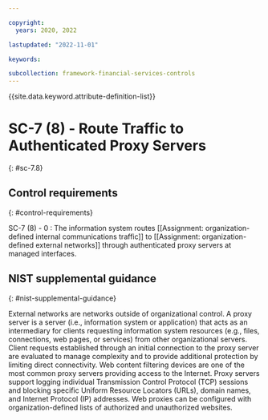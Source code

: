```yaml
---

copyright:
  years: 2020, 2022

lastupdated: "2022-11-01"

keywords:

subcollection: framework-financial-services-controls
---
```


{{site.data.keyword.attribute-definition-list}}

               
# SC-7 (8) - Route Traffic to Authenticated Proxy Servers
{: #sc-7.8}

## Control requirements
{: #control-requirements}

SC-7 (8) - 0
    : The information system routes [[Assignment: organization-defined internal communications traffic]] to [[Assignment: organization-defined external networks]] through authenticated proxy servers at managed interfaces.

## NIST supplemental guidance
{: #nist-supplemental-guidance}

External networks are networks outside of organizational control. A proxy server is a server (i.e., information system or application) that acts as an intermediary for clients requesting information system resources (e.g., files, connections, web pages, or services) from other organizational servers. Client requests established through an initial connection to the proxy server are evaluated to manage complexity and to provide additional protection by limiting direct connectivity. Web content filtering devices are one of the most common proxy servers providing access to the Internet. Proxy servers support logging individual Transmission Control Protocol (TCP) sessions and blocking specific Uniform Resource Locators (URLs), domain names, and Internet Protocol (IP) addresses. Web proxies can be configured with organization-defined lists of authorized and unauthorized websites.





